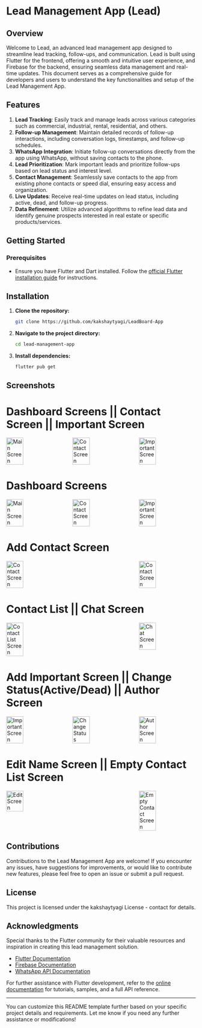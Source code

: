 # Lead Management App (Lead)

## Overview

Welcome to Lead, an advanced lead management app designed to streamline lead tracking, follow-ups, and communication. Lead is built using Flutter for the frontend, offering a smooth and intuitive user experience, and Firebase for the backend, ensuring seamless data management and real-time updates. This document serves as a comprehensive guide for developers and users to understand the key functionalities and setup of the Lead Management App.

## Features

1. **Lead Tracking**: Easily track and manage leads across various categories such as commercial, industrial, rental, residential, and others.
2. **Follow-up Management**: Maintain detailed records of follow-up interactions, including conversation logs, timestamps, and follow-up schedules.
3. **WhatsApp Integration**: Initiate follow-up conversations directly from the app using WhatsApp, without saving contacts to the phone.
4. **Lead Prioritization**: Mark important leads and prioritize follow-ups based on lead status and interest level.
5. **Contact Management**: Seamlessly save contacts to the app from existing phone contacts or speed dial, ensuring easy access and organization.
6. **Live Updates**: Receive real-time updates on lead status, including active, dead, and follow-up progress.
7. **Data Refinement**: Utilize advanced algorithms to refine lead data and identify genuine prospects interested in real estate or specific products/services.

## Getting Started

### Prerequisites

- Ensure you have Flutter and Dart installed. Follow the [official Flutter installation guide](https://flutter.dev/docs/get-started/install) for instructions.

## Installation

1. **Clone the repository:**

   ```bash
   git clone https://github.com/kakshaytyagi/LeadBoard-App
   ```

2. **Navigate to the project directory:**

   ```bash
   cd lead-management-app
   ```

3. **Install dependencies:**

   ```bash
   flutter pub get
   ```

## Screenshots

# Dashboard Screens || Contact Screen || Important Screen

<div style="display: flex; justify-content: space-between;">
  <img src="screenshots/1.jpg" alt="Main Screen" width="30%">
  <img src="screenshots/12.jpg" alt="Contact Screen" width="30%">
  <img src="screenshots/13.jpg" alt="Important Screen" width="30%">
</div>

# Dashboard Screens

<div style="display: flex; justify-content: space-between;">
  <img src="screenshots/3.jpg" alt="Main Screen" width="30%">
  <img src="screenshots/2.jpg" alt="Contact Screen" width="30%">
  <img src="screenshots/4.jpg" alt="Important Screen" width="30%">
</div>

# Add Contact Screen
<div style="display: flex; justify-content: space-between;">
  <img src="screenshots/7.jpg" alt="Contact Screen" width="30%">
  <img src="screenshots/6.jpg" alt="Contact Screen" width="30%">
</div>

# Contact List || Chat Screen
<div style="display: flex; justify-content: space-between;">
  <img src="screenshots/5.jpg" alt="Contact List Screen" width="30%">
  <img src="screenshots/10.jpg" alt="Chat Screen" width="30%">
</div>

# Add Important Screen || Change Status(Active/Dead) || Author Screen 
<div style="display: flex; justify-content: space-between;">
  <img src="screenshots/14.jpg" alt="Important Screen" width="30%">
  <img src="screenshots/9.jpg" alt="Change Status" width="30%">
  <img src="screenshots/8.jpg" alt="Author Screen" width="30%">
</div>

# Edit Name Screen || Empty Contact List Screen 
<div style="display: flex; justify-content: space-between;">
  <img src="screenshots/15.jpg" alt="Edit Screen" width="30%">
  <img src="screenshots/16.jpg" alt="Empty Contact Screen" width="30%">
</div>


## Contributions

Contributions to the Lead Management App are welcome! If you encounter any issues, have suggestions for improvements, or would like to contribute new features, please feel free to open an issue or submit a pull request.

## License

This project is licensed under the kakshaytyagi License - contact for details.

## Acknowledgments

Special thanks to the Flutter community for their valuable resources and inspiration in creating this lead management solution.

- [Flutter Documentation](https://flutter.dev/docs)
- [Firebase Documentation](https://firebase.google.com/docs)
- [WhatsApp API Documentation](https://developers.facebook.com/docs/whatsapp)
  
For further assistance with Flutter development, refer to the [online documentation](https://flutter.dev/docs) for tutorials, samples, and a full API reference.

---

You can customize this README template further based on your specific project details and requirements. Let me know if you need any further assistance or modifications!
